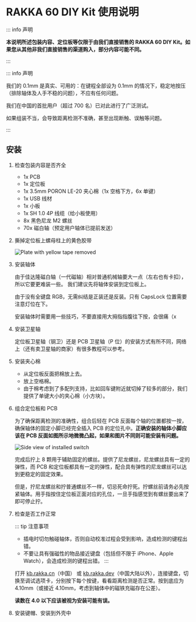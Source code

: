 # RAKKA 60 DIY Kit 使用说明

::: info 声明

**本说明所述包装内容、定位板等仅限于由我们直接销售的 RAKKA 60 DIY Kit。如果您从其他非我们直接销售的渠道购入，部分内容可能不同。**

:::

::: info 声明

我们的 0.1mm 是真实、可用的：在键程全部设为 0.1mm 的情况下，稳定地按压（排除轴体及人手不稳的问题），不应有任何问题。

我们在中国的首批用户（超过 700 名）已对此进行了广泛测试。

如果组装不当，会导致距离检测不准确，甚至出现断触、误触等问题。

:::

## 安装

1. 检查包装内容是否齐全

    - 1x PCB
    - 1x 定位板
    - 1x 3.5mm PORON LE-20 夹心棉（1x 空格下方，6x 单键）
    - 1x USB 线材
    - 1x 小板
    - 1x SH 1.0 4P 线缆（给小板使用）
    - 8x 黑色尼龙 M2 螺丝
    - 70x 磁白轴（预定用户轴体已提前发送）

2. 撕掉定位板上螺母柱上的黄色胶带

   ![Plate with yellow tape removed](/60he/plate_screw_removed.png)

3. 安装轴体

   由于佳达隆磁白轴（一代磁轴）相对普通机械轴要大一点（左右也有卡扣），所以它要更难装一些。 我们建议先将轴体安装到定位板上。

   由于没有全键盘 RGB，无需纠结是正装还是反装。只有 CapsLock 位置需要注意灯位在下。

   安装轴体时需要用一些技巧，不要直接用大拇指指腹往下按，会很痛（x

4. 安装卫星轴

   定位板卫星轴（钢卫）还是 PCB 卫星轴（P 位）的安装方式有所不同，网络上（还有卖卫星轴的商家）有很多教程可以参考。

5. 安装夹心棉

   - 从定位板反面把棉放上去。
   - 放上空格棉。
   - 由于棉考虑到了多配列支持，比如回车键附近就切掉了较多的部分，我们提供了单键大小的夹心棉（小方块）。

6. 组合定位板和 PCB

   为了确保距离检测的准确性，组合后轻在 PCB 反面每个轴的位置都按一按，确保轴体的固定小脚已经完全插入 PCB 的定位孔中。**正确安装的轴体小脚应该在 PCB 反面如图所示地微微凸起，如果和图片不同则可能安装有问题。**

   ![Side view of installed switch](/60he/side_view.png)

   完成后拧上 8 颗用于辅助固定的螺丝。提供了尼龙螺丝，尼龙螺丝具有一定的弹性，而 PCB 和定位板都具有一定的弹性，配合具有弹性的尼龙螺丝可以达到更稳定的固定效果。

   但是，拧尼龙螺丝和拧普通螺丝不一样，切忌死命拧死。拧螺丝前请务必先按紧轴体。用手指按住定位板正面对应的孔位，一旦手指感觉到有螺丝要出来了即可停止拧。

7. 检查是否工作正常

   ::: tip 注意事项
   - 插电时切勿触碰轴体，否则自动校准过程会受到影响，造成检测的键程出错。
   - 不要让具有强磁性的物品接近键盘（包括但不限于 iPhone、Apple Watch），会造成检测的键程出错。
   :::

   打开 [kb.rakka.cn](https://kb.rakka.cn)（中国） 或 [kb.rakka.dev](https://kb.rakka.dev)（中国大陆以外），连接键盘，切换至调试选项卡，分别按下每个按键，看看距离检测是否正常。按到底应为 4.10mm（或接近 4.10mm，考虑到轴体中的磁铁充磁存在公差）。
   
   **读数在 4.0 以下应该被视为安装可能有误。**

8. 安装键帽、安装到外壳中
